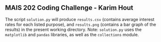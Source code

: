 ## MAIS 202 Coding Challenge - Karim Hout
The script `solution.py` will produce `results.csv` (contains average interest rates for each listed purpose), and `results.png` (contains a bar graph of the results) in the present working directory. 
Note: `solution.py` uses the `matplotlib` and `pandas` libraries, as well as the `collections` module. 
